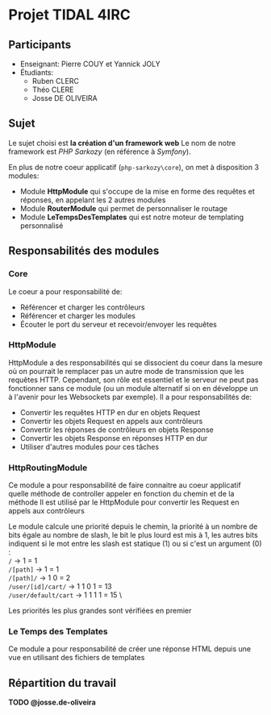 # Projet TIDAL 4IRC
## Participants
* Enseignant: Pierre COUY et Yannick JOLY
* Étudiants:
    * Ruben CLERC
    * Théo CLERE
    * Josse DE OLIVEIRA
## Sujet
Le sujet choisi est **la création d'un framework web**
Le nom de notre framework est _PHP Sarkozy_ (en référence à _Symfony_).

En plus de notre coeur applicatif (`php-sarkozy\core`), on met à disposition 3 modules:
* Module **HttpModule** qui s'occupe de la mise en forme des requêtes et réponses, en appelant les 2 autres modules
* Module **RouterModule** qui permet de personnaliser le routage
* Module **LeTempsDesTemplates** qui est notre moteur de templating personnalisé

## Responsabilités des modules
### Core
Le coeur a pour responsabilité de:
* Référencer et charger les contrôleurs
* Référencer et charger les modules
* Écouter le port du serveur et recevoir/envoyer les requêtes
### HttpModule
HttpModule a des responsabilités qui se dissocient du coeur dans la mesure où on pourrait le remplacer pas un autre mode de transmission que les requêtes HTTP. Cependant, son rôle est essentiel et le serveur ne peut pas fonctionner sans ce module (ou un module alternatif si on en développe un à l'avenir pour les Websockets par exemple).
Il a pour responsabilités de:
* Convertir les requêtes HTTP en dur en objets Request
* Convertir les objets Request en appels aux contrôleurs
* Convertir les réponses de contrôleurs en objets Response
* Convertir les objets Response en réponses HTTP en dur
* Utiliser d'autres modules pour ces tâches
### HttpRoutingModule
Ce module a pour responsabilité de faire connaitre au coeur applicatif quelle méthode de controller appeler en fonction du chemin et de la méthode
Il est utilisé par le HttpModule pour convertir les Request en appels aux contrôleurs

Le module calcule une priorité depuis le chemin, la priorité à un nombre de bits égale au nombre de slash, le bit le plus lourd est mis à 1, les autres bits indiquent si le mot entre les slash est statique (1) ou si c'est un argument (0) : \
`/` -> 1 = 1 \
`/[path]` -> 1 = 1 \
`/[path]/` -> 1 0 = 2 \
`/user/[id]/cart/` -> 1 1 0 1 = 13 \
`/user/default/cart` -> 1 1 1 1 = 15 \

Les priorités les plus grandes sont vérifiées en premier

### Le Temps des Templates
Ce module a pour responsabilité de créer une réponse HTML depuis une vue en utilisant des fichiers de templates

## Répartition du travail
**TODO @josse.de-oliveira**
